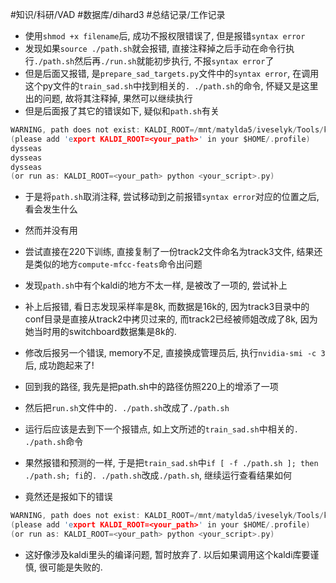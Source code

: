 #知识/科研/VAD  #数据库/dihard3 #总结记录/工作记录  

- 使用`shmod +x filename`后, 成功不报权限错误了, 但是报错`syntax error`
- 发现如果`source ./path.sh`就会报错, 直接注释掉之后手动在命令行执行`./path.sh`然后再`./run.sh`就能初步执行, 不报`syntax error`了
- 但是后面又报错, 是`prepare_sad_targets.py`文件中的`syntax error`, 在调用这个py文件的`train_sad.sh`中找到相关的`. ./path.sh`的命令, 怀疑又是这里出的问题, 故将其注释掉, 果然可以继续执行
- 但是后面报了其它的错误如下, 疑似和`path.sh`有关
```c
WARNING, path does not exist: KALDI_ROOT=/mnt/matylda5/iveselyk/Tools/kaldi-trunk
(please add 'export KALDI_ROOT=<your_path>' in your $HOME/.profile)
dysseas
dysseas
dysseas
(or run as: KALDI_ROOT=<your_path> python <your_script>.py)
```
- 于是将`path.sh`取消注释, 尝试移动到之前报错`syntax error`对应的位置之后, 看会发生什么
- 然而并没有用

- 尝试直接在220下训练, 直接复制了一份track2文件命名为track3文件, 结果还是类似的地方`compute-mfcc-feats`命令出问题
- 发现`path.sh`中有个kaldi的地方不太一样, 是被改了一项的, 尝试补上
- 补上后报错, 看日志发现采样率是8k, 而数据是16k的, 因为track3目录中的conf目录是直接从track2中拷贝过来的, 而track2已经被师姐改成了8k, 因为她当时用的switchboard数据集是8k的.
- 修改后报另一个错误, memory不足, 直接换成管理员后, 执行`nvidia-smi -c 3`后, 成功跑起来了!

- 回到我的路径, 我先是把path.sh中的路径仿照220上的增添了一项
- 然后把`run.sh`文件中的`. ./path.sh`改成了`./path.sh`
- 运行后应该是去到下一个报错点, 如上文所述的`train_sad.sh`中相关的`. ./path.sh`命令
- 果然报错和预测的一样, 于是把`train_sad.sh`中`if [ -f ./path.sh ]; then ./path.sh; fi`的`. ./path.sh`改成`./path.sh`, 继续运行查看结果如何
- 竟然还是报如下的错误
```c
WARNING, path does not exist: KALDI_ROOT=/mnt/matylda5/iveselyk/Tools/kaldi-trunk
(please add 'export KALDI_ROOT=<your_path>' in your $HOME/.profile)
(or run as: KALDI_ROOT=<your_path> python <your_script>.py)
```
- 这好像涉及kaldi里头的编译问题, 暂时放弃了. 以后如果调用这个kaldi库要谨慎, 很可能是失败的.